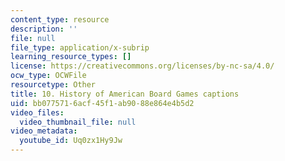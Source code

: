 ```yaml
---
content_type: resource
description: ''
file: null
file_type: application/x-subrip
learning_resource_types: []
license: https://creativecommons.org/licenses/by-nc-sa/4.0/
ocw_type: OCWFile
resourcetype: Other
title: 10. History of American Board Games captions
uid: bb077571-6acf-45f1-ab90-88e864e4b5d2
video_files:
  video_thumbnail_file: null
video_metadata:
  youtube_id: Uq0zx1Hy9Jw
---
```

